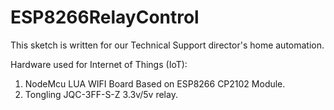 # ESP8266RelayControl
This sketch is written for our Technical Support director's home automation.

Hardware used for Internet of Things (IoT):
1. NodeMcu LUA WIFI Board Based on ESP8266 CP2102 Module.
2. Tongling JQC-3FF-S-Z 3.3v/5v relay.